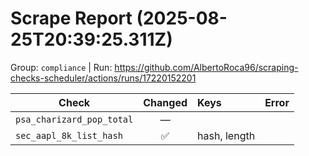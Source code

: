 # Scrape Report (2025-08-25T20:39:25.311Z)

Group: `compliance`  |  Run: https://github.com/AlbertoRoca96/scraping-checks-scheduler/actions/runs/17220152201

| Check | Changed | Keys | Error |
|---|:---:|:--|:--|
| `psa_charizard_pop_total` | — |  |  |
| `sec_aapl_8k_list_hash` | ✅ | hash, length |  |
